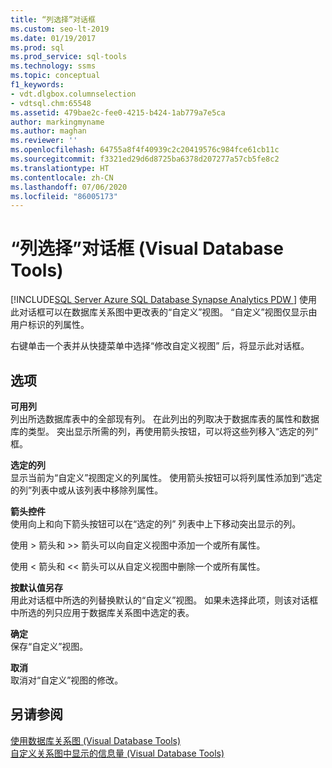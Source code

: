 ```yaml
---
title: “列选择”对话框
ms.custom: seo-lt-2019
ms.date: 01/19/2017
ms.prod: sql
ms.prod_service: sql-tools
ms.technology: ssms
ms.topic: conceptual
f1_keywords:
- vdt.dlgbox.columnselection
- vdtsql.chm:65548
ms.assetid: 479bae2c-fee0-4215-b424-1ab779a7e5ca
author: markingmyname
ms.author: maghan
ms.reviewer: ''
ms.openlocfilehash: 64755a8f4f40939c2c20419576c984fce61cb11c
ms.sourcegitcommit: f3321ed29d6d8725ba6378d207277a57cb5fe8c2
ms.translationtype: HT
ms.contentlocale: zh-CN
ms.lasthandoff: 07/06/2020
ms.locfileid: "86005173"
---
```

# <a name="column-selection-dialog-box-visual-database-tools"></a>“列选择”对话框 (Visual Database Tools)
[!INCLUDE[SQL Server Azure SQL Database Synapse Analytics PDW ](../../includes/applies-to-version/sql-asdb-asdbmi-asa-pdw.md)]
使用此对话框可以在数据库关系图中更改表的“自定义”视图。 “自定义”视图仅显示由用户标识的列属性。  
  
右键单击一个表并从快捷菜单中选择“修改自定义视图”  后，将显示此对话框。  
  
## <a name="options"></a>选项  
**可用列**  
列出所选数据库表中的全部现有列。 在此列出的列取决于数据库表的属性和数据库的类型。 突出显示所需的列，再使用箭头按钮，可以将这些列移入“选定的列”  框。  
  
**选定的列**  
显示当前为“自定义”视图定义的列属性。 使用箭头按钮可以将列属性添加到“选定的列”列表中或从该列表中移除列属性。  
  
**箭头控件**  
使用向上和向下箭头按钮可以在“选定的列”  列表中上下移动突出显示的列。  
  
使用 > 箭头和 >> 箭头可以向自定义视图中添加一个或所有属性。  
  
使用 < 箭头和 << 箭头可以从自定义视图中删除一个或所有属性。  
  
**按默认值另存**  
用此对话框中所选的列替换默认的“自定义”视图。 如果未选择此项，则该对话框中所选的列只应用于数据库关系图中选定的表。  
  
**确定**  
保存“自定义”视图。  
  
**取消**  
取消对“自定义”视图的修改。  
  
## <a name="see-also"></a>另请参阅  
[使用数据库关系图 (Visual Database Tools)](../../ssms/visual-db-tools/work-with-database-diagrams-visual-database-tools.md)  
[自定义关系图中显示的信息量 (Visual Database Tools)](../../ssms/visual-db-tools/customize-the-amount-of-information-displayed-in-diagrams-visual-database-tools.md)  
  

